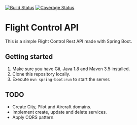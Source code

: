 [![Build Status](https://travis-ci.org/djoca/flight-control-api.svg?branch=master)](https://travis-ci.org/djoca/flight-control-api)
[![Coverage Status](https://coveralls.io/repos/github/djoca/flight-control-api/badge.svg?branch=master)](https://coveralls.io/github/djoca/flight-control-api?branch=master)

# Flight Control API

This is a simple Flight Control Rest API made with Spring Boot. 

## Getting started

1. Make sure you have Git, Java 1.8 and Maven 3.5 installed.
2. Clone this repository locally.
3. Execute `mvn spring-boot:run` to start the server.

## TODO

- Create City, Pilot and Aircraft domains.
- Implement create, update and delete services.
- Apply CQRS pattern.
